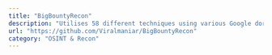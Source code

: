 ```yaml
---
title: "BigBountyRecon"
description: "Utilises 58 different techniques using various Google dorks and open source tools to expedite the process of initial reconnaissance on the target organisation."
url: "https://github.com/Viralmaniar/BigBountyRecon"
category: "OSINT & Recon"
---
```

